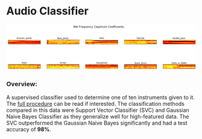 # Audio Classifier

![](images/mfcc.png)

### Overview:
A supervised classifier used to determine one of ten instruments given to it. The [full procedure](https://github.com/theadamsabra/Audio-Classifier/blob/master/Full%20Procedure.ipynb) can be read if interested. The classification methods compared in this data were Support Vector Classifier (SVC) and Gaussian Naive Bayes Classifier as they generalize well for high-featured data. The SVC outperformed the Gaussian Naive Bayes significantly and had a test accuracy of **98%**.
